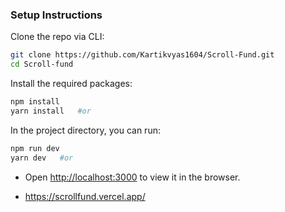 ### Setup Instructions

Clone the repo via CLI:

```sh
git clone https://github.com/Kartikvyas1604/Scroll-Fund.git
cd Scroll-fund
```

Install the required packages:

```sh
npm install
yarn install   #or
```

In the project directory, you can run:

```sh
npm run dev
yarn dev   #or
```

- Open [http://localhost:3000](http://localhost:3000) to view it in the browser.
  
- https://scrollfund.vercel.app/
